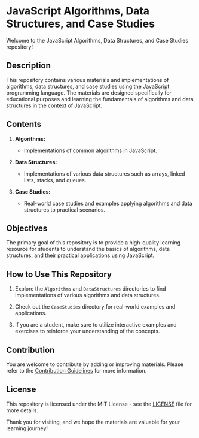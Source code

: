 # JavaScript Algorithms, Data Structures, and Case Studies

Welcome to the JavaScript Algorithms, Data Structures, and Case Studies repository!

## Description

This repository contains various materials and implementations of algorithms, data structures, and case studies using the JavaScript programming language. The materials are designed specifically for educational purposes and learning the fundamentals of algorithms and data structures in the context of JavaScript.

## Contents

1. **Algorithms:**
   - Implementations of common algorithms in JavaScript.

2. **Data Structures:**
   - Implementations of various data structures such as arrays, linked lists, stacks, and queues.

3. **Case Studies:**
   - Real-world case studies and examples applying algorithms and data structures to practical scenarios.

## Objectives

The primary goal of this repository is to provide a high-quality learning resource for students to understand the basics of algorithms, data structures, and their practical applications using JavaScript.

## How to Use This Repository

1. Explore the `Algorithms` and `DataStructures` directories to find implementations of various algorithms and data structures.

2. Check out the `CaseStudies` directory for real-world examples and applications.

3. If you are a student, make sure to utilize interactive examples and exercises to reinforce your understanding of the concepts.

## Contribution

You are welcome to contribute by adding or improving materials. Please refer to the [Contribution Guidelines](CONTRIBUTING.md) for more information.

## License

This repository is licensed under the MIT License - see the [LICENSE](LICENSE) file for more details.

Thank you for visiting, and we hope the materials are valuable for your learning journey!
